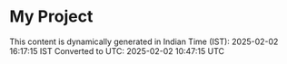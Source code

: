# My Project

This content is dynamically generated in Indian Time (IST): 2025-02-02 16:17:15 IST
Converted to UTC: 2025-02-02 10:47:15 UTC
